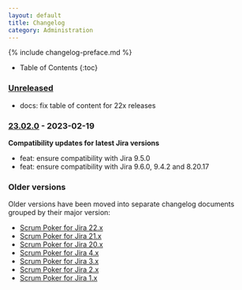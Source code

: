 ```yaml
---
layout: default
title: Changelog
category: Administration
---
```


{% include changelog-preface.md %}

* Table of Contents
{:toc}

### [Unreleased]

* docs: fix table of content for 22x releases

### [23.02.0] - 2023-02-19

**Compatibility updates for latest Jira versions**

* feat: ensure compatibility with Jira 9.5.0
* feat: ensure compatibility with Jira 9.6.0, 9.4.2 and 8.20.17

### Older versions

Older versions have been moved into separate changelog documents grouped by their major version:

* [Scrum Poker for Jira 22.x](/changelog-22x)
* [Scrum Poker for Jira 21.x](/changelog-21x)
* [Scrum Poker for Jira 20.x](/changelog-20x)
* [Scrum Poker for Jira 4.x](/changelog-4x)
* [Scrum Poker for Jira 3.x](/changelog-3x)
* [Scrum Poker for Jira 2.x](/changelog-2x)
* [Scrum Poker for Jira 1.x](/changelog-1x)

[Unreleased]: https://github.com/codescape/jira-scrum-poker/compare/23.02.0...HEAD
[23.02.0]: https://github.com/codescape/jira-scrum-poker/compare/22.11.0...23.02.0
